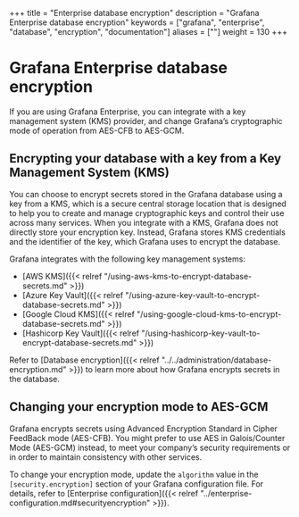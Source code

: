 +++
title = "Enterprise database encryption"
description = "Grafana Enterprise database encryption"
keywords = ["grafana", "enterprise", "database", "encryption", "documentation"]
aliases = [""]
weight = 130
+++

# Grafana Enterprise database encryption

If you are using Grafana Enterprise, you can integrate with a key management system (KMS) provider, and change Grafana’s cryptographic mode of operation from AES-CFB to AES-GCM.

## Encrypting your database with a key from a Key Management System (KMS)

You can choose to encrypt secrets stored in the Grafana database using a key from a KMS, which is a secure central storage location that is designed to help you to create and manage cryptographic keys and control their use across many services. When you integrate with a KMS, Grafana does not directly store your encryption key. Instead, Grafana stores KMS credentials and the identifier of the key, which Grafana uses to encrypt the database.

Grafana integrates with the following key management systems:

- [AWS KMS]({{< relref "/using-aws-kms-to-encrypt-database-secrets.md" >}})
- [Azure Key Vault]({{< relref "/using-azure-key-vault-to-encrypt-database-secrets.md" >}})
- [Google Cloud KMS]({{< relref "/using-google-cloud-kms-to-encrypt-database-secrets.md" >}})
- [Hashicorp Key Vault]({{< relref "/using-hashicorp-key-vault-to-encrypt-database-secrets.md" >}})

Refer to [Database encryption]({{< relref "../../administration/database-encryption.md" >}}) to learn more about how Grafana encrypts secrets in the database.

## Changing your encryption mode to AES-GCM

Grafana encrypts secrets using Advanced Encryption Standard in Cipher
FeedBack mode (AES-CFB). You might prefer to use AES in Galois/Counter
Mode (AES-GCM) instead, to meet your company’s security requirements or
in order to maintain consistency with other services.

To change your encryption mode, update the `algorithm` value in the
`[security.encryption]` section of your Grafana configuration file.
For details, refer to [Enterprise configuration]({{< relref "../enterprise-configuration.md#securityencryption" >}}).
